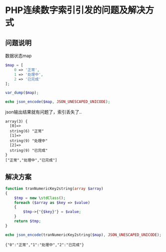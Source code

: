 # PHP连续数字索引引发的问题及解决方式


## 问题说明
数据状态map
```php
$map = [
    0 => '正常',
    1 => '处理中',
    2 => '已完成'
];

var_dump($map);

echo json_encode($map, JSON_UNESCAPED_UNICODE);
```
json输出结果就有问题了，索引丢失了..
```log
array(3) {
  [0]=>
  string(6) "正常"
  [1]=>
  string(9) "处理中"
  [2]=>
  string(9) "已完成"
}
["正常","处理中","已完成"]
```

## 解决方案

```php
function tranNumericKey2string(array $array)
{
    $tmp = new \stdClass();
    foreach ($array as $key => $value)
    {
        $tmp->{"{$key}"} = $value;
    }
    return $tmp;
}

echo json_encode(tranNumericKey2string($map), JSON_UNESCAPED_UNICODE);
```
```log
{"0":"正常","1":"处理中","2":"已完成"}
```
